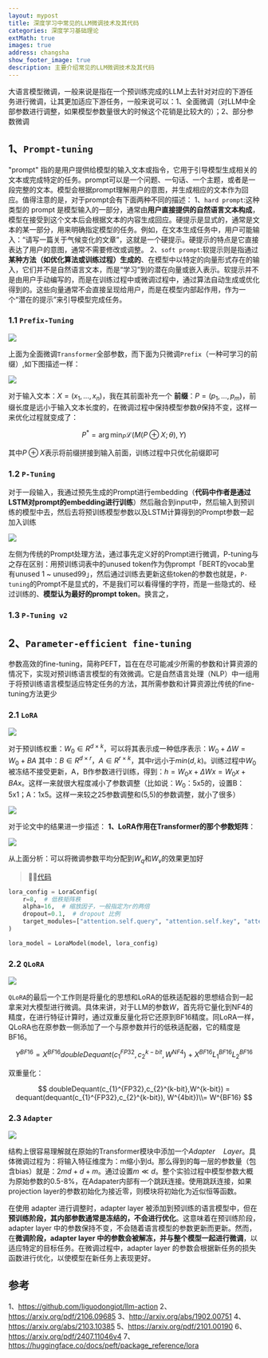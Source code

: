 ```yaml
---
layout: mypost
title: 深度学习中常见的LLM微调技术及其代码
categories: 深度学习基础理论
extMath: true
images: true
address: changsha
show_footer_image: true
description: 主要介绍常见的LLM微调技术及其代码
---
```


大语言模型微调，一般来说是指在一个预训练完成的LLM上去针对对应的下游任务进行微调，让其更加适应下游任务，一般来说可以：1、全面微调（对LLM中全部参数进行调整，如果模型参数量很大的时候这个花销是比较大的）；2、部分参数微调

## 1、`Prompt-tuning`

"prompt" 指的是用户提供给模型的输入文本或指令，它用于引导模型生成相关的文本或完成特定的任务。prompt可以是一个问题、一句话、一个主题，或者是一段完整的文本。模型会根据prompt理解用户的意图，并生成相应的文本作为回应。值得注意的是，对于prompt会有下面两种不同的描述：
1、`hard prompt`:这种类型的 prompt 是模型输入的一部分，通常由**用户直接提供的自然语言文本构成**，模型在接受到这个文本后会根据文本的内容生成回应。硬提示是显式的，通常是文本的某一部分，用来明确指定模型的任务。例如，在文本生成任务中，用户可能输入：“请写一篇关于气候变化的文章”，这就是一个硬提示。硬提示的特点是它直接表达了用户的意图，通常不需要修改或调整。
2、`soft prompt`:软提示则是指通过**某种方法（如优化算法或训练过程）生成的**、在模型中以特定的向量形式存在的输入，它们并不是自然语言文本，而是“学习”到的潜在向量或嵌入表示。软提示并不是由用户手动编写的，而是在训练过程中或微调过程中，通过算法自动生成或优化得到的。这些向量通常不会直接呈现给用户，而是在模型内部起作用，作为一个“潜在的提示”来引导模型完成任务。

### 1.1 `Prefix-Tuning`

![](https://s2.loli.net/2025/06/21/BY5cik7tPNTxz4U.webp)

上面为全面微调`Transformer`全部参数，而下面为只微调`Prefix`（一种可学习的前缀）,如下图描述一样：

![](https://s2.loli.net/2025/06/21/fgAZlSHWtab5GR4.webp)

对于输入文本：$X=(x_1,...,x_n)$，我在其前面补充一个 **前缀**：$P=(p_1,...,p_m)$，前缀长度是远小于输入文本长度的，在微调过程中保持模型参数$\theta$保持不变，这样一来优化过程就变成了：

$$
P^*=\arg\min_P\mathcal{L}(M(P\oplus X;\theta),Y)
$$

其中$P\oplus X$表示将前缀拼接到输入前面，训练过程中只优化前缀即可

### 1.2 `P-Tuning`

对于一段输入，我通过预先生成的Prompt进行embedding（**代码中作者是通过LSTM对prompt的embedding进行训练**）然后融合到input中，然后输入到预训练的模型中去，然后去将预训练模型参数以及LSTM计算得到的Prompt参数一起加入训练

![](https://s2.loli.net/2025/06/21/xFYeo9KLA2wlCNH.webp)

左侧为传统的Prompt处理方法，通过事先定义好的Prompt进行微调，P-tuning与之存在区别：用预训练词表中的unused token作为伪prompt「BERT的vocab里有unused 1 ~ unused99」，然后通过训练去更新这些token的参数也就是，`P-tuning`的Prompt不是显式的，不是我们可以看得懂的字符，而是一些隐式的、经过训练的、**模型认为最好的prompt token**。换言之，

### 1.3 `P-Tuning v2`

## 2、`Parameter-efficient fine-tuning`

参数高效的fine-tuning，简称PEFT，旨在在尽可能减少所需的参数和计算资源的情况下，实现对预训练语言模型的有效微调。它是自然语言处理（NLP）中一组用于将预训练语言模型适应特定任务的方法，其所需参数和计算资源比传统的fine-tuning方法更少

### 2.1 `LoRA`

![](https://s2.loli.net/2025/06/21/zlLUfV7bmhK9Diy.webp)

对于预训练权重：$W_0 \in R^{d \times k}$，可以将其表示成一种低序表示：$W_0 + \Delta W= W_0+ BA$ 其中：$B \in R ^{d \times r}，A \in R ^{r \times k}$，其中r远小于$min(d,k)$。训练过程中$W_0$被冻结不接受更新，A，B作参数进行训练，得到：$h= W_0x+ \Delta Wx=W_0x+BAx$。这样一来就很大程度减小了参数调整（比如说：$W_0$：5x5的，设置B：5x1；A：1x5。这样一来较之25参数调整和(5,5)的参数调整，就小了很多）

![](https://s2.loli.net/2025/06/21/TJR5nD2QbpXKZhf.webp)

对于论文中的结果进一步描述：
**1、LoRA作用在Transformer的那个参数矩阵**：

![](https://s2.loli.net/2025/06/21/aYRSLX97KOHVGsf.webp)

从上面分析：可以将微调参数平均分配到$W_q$和$W_v$的效果更加好

> 😶‍🌫️[代码](https://huggingface.co/docs/peft/package_reference/lora)

```python
lora_config = LoraConfig(
    r=8,  # 低秩矩阵秩
    alpha=16,  # 缩放因子，一般指定为r的两倍
    dropout=0.1,  # dropout 比例
    target_modules=["attention.self.query", "attention.self.key", "attention.self.value", "intermediate.dense"],  # 在这些层添加 LoRA
)

lora_model = LoraModel(model, lora_config)
```

### 2.2 `QLoRA`

![](https://s2.loli.net/2025/06/21/IJEx4Ctr27cQfDj.webp)

`QLoRA`的最后一个工作则是将量化的思想和LoRA的低秩适配器的思想结合到一起拿来对大模型进行微调。具体来讲，对于LLM的参数$W$，首先将它量化到NF4的精度，在进行特征计算时，通过双重反量化将它还原到BF16精度。同LoRA一样，QLoRA也在原参数一侧添加了一个与原参数并行的低秩适配器，它的精度是BF16。

$$
Y^{BF16}= X^{BF16}doubleDequant(c_{1}^{FP32},c_{2}^{k-bit},W^{NF4}) + X^{BF16}L_{1}^{BF16}L_{2}^{BF16}
$$

双重量化：

$$
doubleDequant(c_{1}^{FP32},c_{2}^{k-bit},W^{k-bit}) = dequant(dequant(c_{1}^{FP32},c_{2}^{k-bit}), W^{4bit})\\= W^{BF16}
$$

### 2.3 `Adapter`

![](https://s2.loli.net/2025/06/21/Q1k9gncXvVrRMp4.webp)

结构上很容易理解就在原始的Transformer模块中添加一个$Adapter \quad Layer$。具体微调过程为：将输入特征维度为：m缩小到d。那么得到的每一层的参数量（包含bias）就是：$2md+d+m$。通过设置$m \ll d$。整个实验过程中模型参数大概为原始参数的0.5-8%，在Adapater内部有一个跳跃连接。使用跳跃连接，如果projection layer的参数初始化为接近零，则模块将初始化为近似恒等函数。

在使用 adapter 进行调整时，adapter layer 被添加到预训练的语言模型中，但在**预训练阶段，其内部参数通常是冻结的，不会进行优化**。这意味着在预训练阶段，adapter layer 中的参数保持不变，不会随着语言模型的参数更新而更新。然而，在**微调阶段，adapter layer 中的参数会被解冻，并与整个模型一起进行微调**，以适应特定的目标任务。在微调过程中，adapter layer 的参数会根据新任务的损失函数进行优化，以使模型在新任务上表现更好。


## 参考

1、https://github.com/liguodongiot/llm-action
2、https://arxiv.org/pdf/2106.09685
3、http://arxiv.org/abs/1902.00751
4、https://arxiv.org/abs/2103.10385
5、https://arxiv.org/pdf/2101.00190
6、https://arxiv.org/pdf/2407.11046v4
7、https://huggingface.co/docs/peft/package_reference/lora